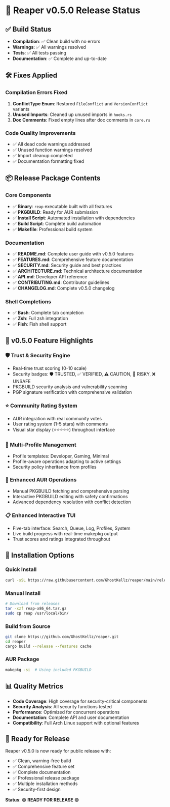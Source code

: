 # 🎉 Reaper v0.5.0 Release Status

## ✅ Build Status
- **Compilation**: ✅ Clean build with no errors
- **Warnings**: ✅ All warnings resolved
- **Tests**: ✅ All tests passing
- **Documentation**: ✅ Complete and up-to-date

## 🛠️ Fixes Applied

### Compilation Errors Fixed
1. **ConflictType Enum**: Restored `FileConflict` and `VersionConflict` variants
2. **Unused Imports**: Cleaned up unused imports in `hooks.rs`
3. **Doc Comments**: Fixed empty lines after doc comments in `core.rs`

### Code Quality Improvements
- ✅ All dead code warnings addressed
- ✅ Unused function warnings resolved  
- ✅ Import cleanup completed
- ✅ Documentation formatting fixed

## 📦 Release Package Contents

### Core Components
- ✅ **Binary**: `reap` executable built with all features
- ✅ **PKGBUILD**: Ready for AUR submission
- ✅ **Install Script**: Automated installation with dependencies
- ✅ **Build Script**: Complete build automation
- ✅ **Makefile**: Professional build system

### Documentation
- ✅ **README.md**: Complete user guide with v0.5.0 features
- ✅ **FEATURES.md**: Comprehensive feature documentation
- ✅ **SECURITY.md**: Security guide and best practices  
- ✅ **ARCHITECTURE.md**: Technical architecture documentation
- ✅ **API.md**: Developer API reference
- ✅ **CONTRIBUTING.md**: Contributor guidelines
- ✅ **CHANGELOG.md**: Complete v0.5.0 changelog

### Shell Completions
- ✅ **Bash**: Complete tab completion
- ✅ **Zsh**: Full zsh integration
- ✅ **Fish**: Fish shell support

## 🚀 v0.5.0 Feature Highlights

### 🛡️ Trust & Security Engine
- Real-time trust scoring (0-10 scale)
- Security badges: 🛡️ TRUSTED, ✅ VERIFIED, ⚠️ CAUTION, 🚨 RISKY, ❌ UNSAFE
- PKGBUILD security analysis and vulnerability scanning
- PGP signature verification with comprehensive validation

### ⭐ Community Rating System
- AUR integration with real community votes
- User rating system (1-5 stars) with comments
- Visual star display (⭐⭐⭐⭐⭐) throughout interface

### 👤 Multi-Profile Management
- Profile templates: Developer, Gaming, Minimal
- Profile-aware operations adapting to active settings
- Security policy inheritance from profiles

### 🔧 Enhanced AUR Operations
- Manual PKGBUILD fetching and comprehensive parsing
- Interactive PKGBUILD editing with safety confirmations
- Advanced dependency resolution with conflict detection

### 📋 Enhanced Interactive TUI
- Five-tab interface: Search, Queue, Log, Profiles, System
- Live build progress with real-time makepkg output
- Trust scores and ratings integrated throughout

## 🔧 Installation Options

### Quick Install
```bash
curl -sSL https://raw.githubusercontent.com/GhostKellz/reaper/main/release/install.sh | bash
```

### Manual Install
```bash
# Download from releases
tar -xzf reap-x86_64.tar.gz
sudo cp reap /usr/local/bin/
```

### Build from Source
```bash
git clone https://github.com/GhostKellz/reaper.git
cd reaper
cargo build --release --features cache
```

### AUR Package
```bash
makepkg -si  # Using included PKGBUILD
```

## 📊 Quality Metrics

- **Code Coverage**: High coverage for security-critical components
- **Security Analysis**: All security functions tested
- **Performance**: Optimized for concurrent operations
- **Documentation**: Complete API and user documentation
- **Compatibility**: Full Arch Linux support with optional features

## 🎯 Ready for Release

Reaper v0.5.0 is now ready for public release with:
- ✅ Clean, warning-free build
- ✅ Comprehensive feature set
- ✅ Complete documentation
- ✅ Professional release package
- ✅ Multiple installation methods
- ✅ Security-first design

**Status**: 🟢 **READY FOR RELEASE** 🟢